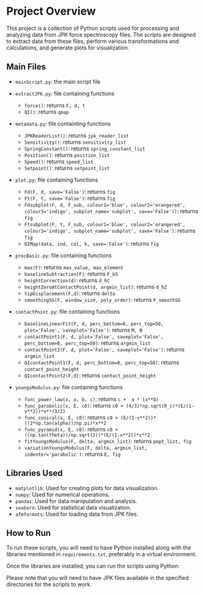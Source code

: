 # Project Overview

This project is a collection of Python scripts used for processing and analyzing data from JPK force spectroscopy files. The scripts are designed to extract data from these files, perform various transformations and calculations, and generate plots for visualization.

## Main Files

- `mainScript.py`: the main script file

- `extractJPK.py`: file containing functions 
    - `force()`: returns `F, d, t`
    - `QI()`: returns `qmap`

- `metadata.py`: file containting functions
    - `JPKReaderList()`: returns `jpk_reader_list`
    - `Sensitivity()`: returns `sensitivity_list`
    - `SpringConstant()`: returns `spring_constant_list`
    - `Position()`: returns `position_list`
    - `Speed()`: returns `speed_list`
    - `Setpoint()`: returns `setpoint_list`

- `plot.py`: file containing functions
    - `Fd(F, d, save='False')`: returns `fig`
    - `Ft(F, t, save='False')`: returns `fig`
    - `Fdsubplot(F, d, F_sub, colour1='blue', colour2='orangered', colour3='indigo', subplot_name='subplot', save='False'))`: returns `fig`
    - `Ftsubplot(F, t, F_sub, colour1='blue', colour2='orangered', colour3='indigo', subplot_name='subplot', save='False')`: returns `fig`
    - `QIMap(data, ind, col, k, save='False')`: returns `fig`

- `procBasic.py`: file containing functions
    - `max(F)`: returns `max_value, max_element`
    - `baselineSubtraction(F)`: returns `F_bS`
    - `heightCorrection(d)`: returns `d_hC`
    - `heightZeroAtContactPoint(d, argmin_list)`: returns `d_hZ`
    - `tipDisplacement(F,d)`: returns `delta`
    - `smoothingSG(F, window_size, poly_order)`: returns `F_smoothSG`

- `contactPoint.py`: file containing functions
    - `baselineLinearFit(F, d, perc_bottom=0, perc_top=50, plot='False', saveplot='False')`: returns `M, B`
    - `contactPoint1(F, d, plot='False', saveplot='False', perc_bottom=0, perc_top=50)`: returns `argmin_list`
    - `contactPoint2(F, d, plot='False', saveplot='False')`: returns `argmin_list`
    - `QIcontactPoint1(F, d, perc_bottom=0, perc_top=50)`: returns `contact_point_height`
    - `QIcontactPoint2(F,d)`: returns `contact_point_height`

- `youngsModulus.py`: file containing functions
    - `func_power_law(x, a, b, c)`: returns `c +  a * (x**b)`
    - `func_parabolic(x, E, c0)`: returns `c0 + (4/3)*np.sqrt(R_c)*(E/(1-v**2))*x**(3/2)`
    - `func_conical(x, E, c0)`: returns `c0 + (E/(1-v**2))*((2*np.tan(alpha))/np.pi)*x**2`
    - `func_pyramid(x, E, c0)`: returns `c0 + ((np.tan(theta))/np.sqrt(2))*(E/(1-v**2))*x**2`
    - `fitYoungsModulus(F, delta, argmin_list)`: returns `popt_list, fig`
    - `variationYoungsModulus(F, delta, argmin_list, indenter='parabolic')`: returns `E, fig`

## Libraries Used

- `matplotlib`: Used for creating plots for data visualization.
- `numpy`: Used for numerical operations.
- `pandas`: Used for data manipulation and analysis.
- `seaborn`: Used for statistical data visualization.
- `afmformats`: Used for loading data from JPK files.

## How to Run

To run these scripts, you will need to have Python installed along with the libraries mentioned in `requirements.txt`, preferably in a virtual environment.

Once the libraries are installed, you can run the scripts using Python:

Please note that you will need to have JPK files available in the specified directories for the scripts to work.